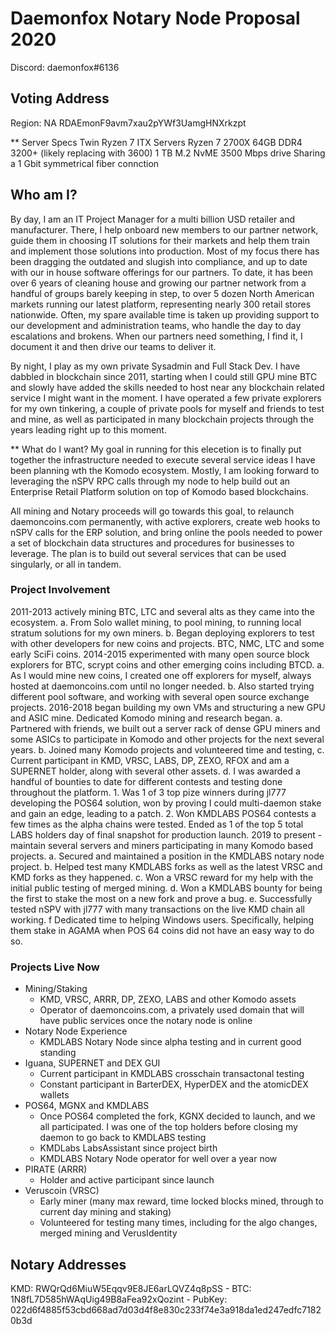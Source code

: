 # Daemonfox Notary Node Proposal 2020

Discord: daemonfox#6136

## Voting Address
Region: NA
RDAEmonF9avm7xau2pYWf3UamgHNXrkzpt

** Server Specs
Twin Ryzen 7 ITX Servers
Ryzen 7 2700X
64GB DDR4 3200+ (likely replacing with 3600)
1 TB M.2 NvME 3500 Mbps drive
Sharing a 1 Gbit symmetrical fiber connction

## Who am I?
By day, I am an IT Project Manager for a multi billion USD retailer and manufacturer. There, I help onboard new members to our partner network, guide them in choosing IT solutions for their markets and help them train and implement those solutions into production. Most of my focus there has been dragging the outdated and slugish into compliance, and up to date with our in house software offerings for our partners. To date, it has been over 6 years of cleaning house and growing our partner network from a handful of groups barely keeping in step, to over 5 dozen North American markets running our latest platform, representing nearly 300 retail stores nationwide. Often, my spare available time is taken up providing support to our development and administration teams, who handle the day to day escalations and brokens. When our partners need something, I find it, I document it and then drive our teams to deliver it.

By night, I play as my own private Sysadmin and Full Stack Dev. I have dabbled in blockchain since 2011, starting when I could still GPU mine BTC and slowly have added the skills needed to host near any blockchain related service I might want in the moment. I have operated a few private explorers for my own tinkering, a couple of private pools for myself and friends to test and mine, as well as participated in many blockchain projects through the years leading right up to this moment.

** What do I want?
My goal in running for this elecetion is to finally put together the infrastructure needed to execute several service ideas I have been planning wth the Komodo ecosystem. Mostly, I am looking forward to leveraging the nSPV RPC calls through my node to help build out an Enterprise Retail Platform solution on top of Komodo based blockchains.

All mining and Notary proceeds will go towards this goal, to relaunch daemoncoins.com permanently, with active explorers, create web hooks to nSPV calls for the ERP solution, and bring online the pools needed to power a set of blockchain data structures and procedures for businesses to leverage. The plan is to build out several services that can be used singularly, or all in tandem.

### Project Involvement
2011-2013 actively mining BTC, LTC and several alts as they came into the ecosystem.
	a. From Solo wallet mining, to pool mining, to running local stratum solutions for my own miners.
	b. Began deploying explorers to test with other developers for new coins and projects. BTC, NMC, LTC and some early SciFi coins.
2014-2015 experimented with many open source block explorers for BTC, scrypt coins and other emerging coins including BTCD.
	a. As I would mine new coins, I created one off explorers for myself, always hosted at daemoncoins.com until no longer needed.
	b. Also started trying different pool software, and working with several open source exchange projects.
2016-2018 began building my own VMs and structuring a new GPU and ASIC mine. Dedicated Komodo mining and research began.
	a. Partnered with friends, we built out a server rack of dense GPU miners and some ASICs to participate in Komodo and other projects for the next several years.
	b. Joined many Komodo projects and volunteered time and testing,
	c. Current participant in KMD, VRSC, LABS, DP, ZEXO, RFOX and am a SUPERNET holder, along with several other assets.
	d. I was awarded a handful of bounties to date for different contests and testing done throughout the platform.
		1. Was 1 of 3 top pize winners during jl777 developing the POS64 solution, won by proving I could multi-daemon stake and gain an edge, leading to a patch.
		2. Won KMDLABS POS64 contests a few times as the alpha chains were tested. Ended as 1 of the top 5 total LABS holders day of final snapshot for production launch.
2019 to present - maintain several servers and miners participating in many Komodo based projects.
	a. Secured and maintained a position in the KMDLABS notary node project.
	b. Helped test many KMDLABS forks as well as the latest VRSC and KMD forks as they happened.
	c. Won a VRSC reward for my help with the initial public testing of merged mining.
	d. Won a KMDLABS bounty for being the first to stake the most on a new fork and prove a bug.
	e. Successfully tested nSPV with jl777 with many transactions on the live KMD chain all working.
	f Dedicated time to helping Windows users. Specifically, helping them stake in AGAMA when POS 64 coins did not have an easy way to do so.

### Projects Live Now

  - Mining/Staking
    - KMD, VRSC, ARRR, DP, ZEXO, LABS and other Komodo assets
    - Operator of daemoncoins.com, a privately used domain that will have public services once the notary node is online
  - Notary Node Experience
	- KMDLABS Notary Node since alpha testing and in current good standing
  - Iguana, SUPERNET and DEX GUI
    - Current participant in KMDLABS crosschain transactonal testing
    - Constant participant in BarterDEX, HyperDEX and the atomicDEX wallets
  - POS64, MGNX and KMDLABS
    - Once POS64 completed the fork, KGNX decided to launch, and we all participated. I was one of the top holders before closing my daemon to go back to KMDLABS testing
	- KMDLabs LabsAssistant since project birth
    - KMDLABS Notary Node operator for well over a year now
  - PIRATE (ARRR)
    - Holder and active participant since launch
  - Veruscoin (VRSC)
	- Early miner (many max reward, time locked blocks mined, through to current day mining and staking)
	- Volunteered for testing many times, including for the algo changes, merged mining and VerusIdentity

## Notary Addresses
KMD: RWQrQd6MiuW5Eqqv9E8JE6arLQVZ4q8pSS                 -
BTC: 1N8fL7D585hWAqUig49B8aFea92xQozint                 -
PubKey: 022d6f4885f53cbd668ad7d03d4f8e830c233f74e3a918da1ed247edfc71820b3d